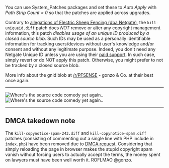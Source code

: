 You can use System_Patches packages and set these to *Auto Apply* with *Path Strip Count = 0*
so that the patches are applied across upgrades. 

Contrary to [allegations of Electric Sheep Fencing (dba Netgate)](https://github.com/github/dmca/blob/master/2018/2018-04-30-pfSense.md), the ```kill-uniqueid.diff``` patch does *NOT* remove or alter any copyright management information, this patch *disables usage of an unique ID produced by a closed source blob*.
Such IDs may be used as a personally identifiable information for tracking users/devices without user's knowledge and/or consent and without any legitimate purpose.
Indeed, you don't need any Netgate Unique ID unless you are using their [paid support](https://www.netgate.com/docs/pfsense/solutions/reference/support-subscription-signup.html). In such case, simply revert or do NOT apply this patch.
Otherwise, you might prefer to not be tracked by a closed source blob.

More info about the gnid blob at [/r/PFSENSE](https://www.reddit.com/r/PFSENSE/comments/6gq84t/closed_source_for_netgate_unique_id_generator/) - gonzo & Co. at their best once again.

***
![Where's the source code comedy yet again..](https://github.com/doktornotor/pfsense-still-closedsource/blob/master/img/Netgate%20Unique%20ID%20gnid%20blob%2001.png)
![Where's the source code comedy yet again..](https://github.com/doktornotor/pfsense-still-closedsource/blob/master/img/Netgate%20Unique%20ID%20gnid%20blob%2002.png)
***

## DMCA takedown note
The ```kill-copynotice-spam-243.diff``` and ```kill-copynotice-spam.diff``` patches (consisting of commenting out a single line with PHP include in ```index.php```) have been removed due to [DMCA request](https://github.com/github/dmca/blob/master/2018/2018-04-30-pfSense.md). Considering that simply reloading the page in browser makes the stupid copyright spam vanish without forcing users to actually accept the terms, the money spent on lawyers must have been well worth it. ROFLMAO @gonzo.
